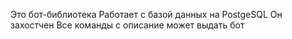 Это бот-библиотека 
Работает с базой данных на PostgeSQL
Он захостчен
Все команды с описание может выдать бот 
